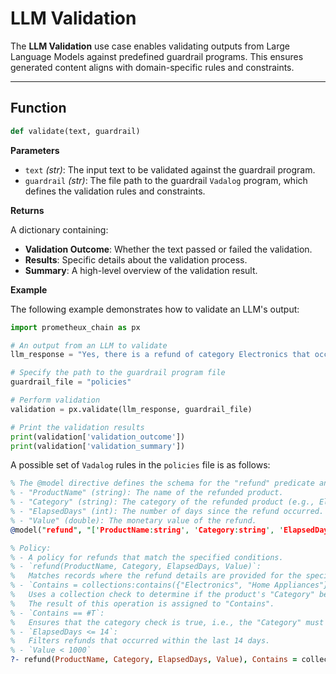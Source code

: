 # LLM Validation

The **LLM Validation** use case enables validating outputs from Large Language Models against predefined guardrail programs. This ensures generated content aligns with domain-specific rules and constraints.

---

## Function

```python
def validate(text, guardrail)
```
**Parameters**
- `text` _(str)_:
The input text to be validated against the guardrail program.
- `guardrail` _(str)_:
The file path to the guardrail `Vadalog` program, which defines the validation rules and constraints.

**Returns**

A dictionary containing:
- **Validation Outcome**: Whether the text passed or failed the validation.
- **Results**: Specific details about the validation process.
- **Summary**: A high-level overview of the validation result.

**Example**

The following example demonstrates how to validate an LLM's output:

```python
import prometheux_chain as px

# An output from an LLM to validate
llm_response = "Yes, there is a refund of category Electronics that occurred 10 days ago, for a MacBook Pro, with a price of 999 dollars" 

# Specify the path to the guardrail program file
guardrail_file = "policies"

# Perform validation
validation = px.validate(llm_response, guardrail_file)

# Print the validation results
print(validation['validation_outcome'])
print(validation['validation_summary'])
```

A possible set of `Vadalog` rules in the `policies` file is as follows:

```prolog
% The @model directive defines the schema for the "refund" predicate and provides a description:
% - "ProductName" (string): The name of the refunded product.
% - "Category" (string): The category of the refunded product (e.g., Electronics, Home Appliances).
% - "ElapsedDays" (int): The number of days since the refund occurred.
% - "Value" (double): The monetary value of the refund.
@model("refund", "['ProductName:string', 'Category:string', 'ElapsedDays:int', 'Value:double']", "there is a refund for product [ProductName] of category [Category], that occurred [ElapsedDays] days ago having value [Value]").

% Policy:
% - A policy for refunds that match the specified conditions.
% - `refund(ProductName, Category, ElapsedDays, Value)`:
%   Matches records where the refund details are provided for the specified parameters.
% - `Contains = collections:contains({"Electronics", "Home Appliances"}, Category)`:
%   Uses a collection check to determine if the product's "Category" belongs to the set {"Electronics", "Home Appliances"}.
%   The result of this operation is assigned to "Contains".
% - `Contains == #T`:
%   Ensures that the category check is true, i.e., the "Category" must belong to the allowed set.
% - `ElapsedDays <= 14`:
%   Filters refunds that occurred within the last 14 days.
% - `Value < 1000`
?- refund(ProductName, Category, ElapsedDays, Value), Contains = collections:contains({"Electronics","Home Appliances"}, Category), Contains == #T, ElapsedDays <= 14, Value < 1000.
```